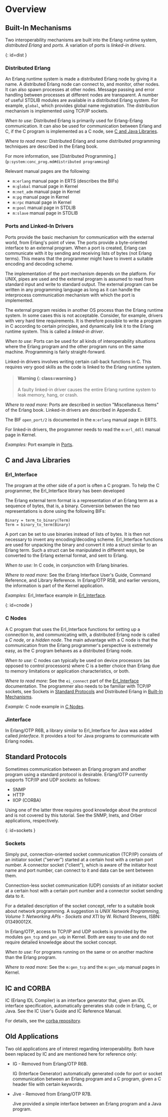 # Overview

## Built-In Mechanisms

Two interoperability mechanisms are built into the Erlang runtime system, *distributed Erlang* and *ports*. A variation of ports is *linked-in drivers*.

[](){: id=dist }
### Distributed Erlang

An Erlang runtime system is made a distributed Erlang node by giving it a name. A distributed Erlang node can connect to, and monitor, other nodes. It can also spawn processes at other nodes. Message passing and error handling between processes at different nodes are transparent. A number of useful STDLIB modules are available in a distributed Erlang system. For example, `global`, which provides global name registration. The distribution mechanism is implemented using TCP/IP sockets.

*When to use:* Distributed Erlang is primarily used for Erlang-Erlang communication. It can also be used for communication between Erlang and C, if the C program is implemented as a C node, see [C and Java Libraries](overview.md#cnode).

*Where to read more:* Distributed Erlang and some distributed programming techniques are described in the Erlang book.

For more information, see [Distributed Programming.](`p:system:conc_prog.md#distributed programming`)

Relevant manual pages are the following:

* `m:erlang` manual page in ERTS (describes the BIFs)
* `m:global` manual page in Kernel
* `m:net_adm` manual page in Kernel
* `m:pg` manual page in Kernel
* `m:rpc` manual page in Kernel
* `m:pool` manual page in STDLIB
* `m:slave` manual page in STDLIB

### Ports and Linked-In Drivers

Ports provide the basic mechanism for communication with the external world, from Erlang's point of view. The ports provide a byte-oriented interface to an external program. When a port is created, Erlang can communicate with it by sending and receiving lists of bytes (not Erlang terms). This means that the programmer might have to invent a suitable encoding and decoding scheme.

The implementation of the port mechanism depends on the platform. For UNIX, pipes are used and the external program is assumed to read from standard input and write to standard output. The external program can be written in any programming language as long as it can handle the interprocess communication mechanism with which the port is implemented.

The external program resides in another OS process than the Erlang runtime system. In some cases this is not acceptable. Consider, for example, drivers with very hard time requirements. It is therefore possible to write a program in C according to certain principles, and dynamically link it to the Erlang runtime system. This is called a *linked-in driver*.

*When to use:* Ports can be used for all kinds of interoperability situations where the Erlang program and the other program runs on the same machine. Programming is fairly straight-forward.

Linked-in drivers involves writing certain call-back functions in C. This requires very good skills as the code is linked to the Erlang runtime system.

> #### Warning {: class=warning }
> A faulty linked-in driver causes the entire Erlang runtime system to leak memory, hang, or crash.

*Where to read more:* Ports are described in section "Miscellaneous Items" of the Erlang book. Linked-in drivers are described in Appendix E.

The BIF `open_port/2` is documented in the `m:erlang` manual page in ERTS.

For linked-in drivers, the programmer needs to read the `m:erl_ddll` manual page in Kernel.

*Examples:* Port example in [Ports](c_port.md).

## C and Java Libraries

### Erl_Interface

The program at the other side of a port is often a C program. To help the C programmer, the Erl_Interface library has been developed

The Erlang external term format is a representation of an Erlang term as a sequence of bytes, that is, a binary. Conversion between the two representations is done using the following BIFs:

```text
Binary = term_to_binary(Term)
Term = binary_to_term(Binary)
```

A port can be set to use binaries instead of lists of bytes. It is then not necessary to invent any encoding/decoding scheme. Erl_Interface functions are used for unpacking the binary and convert it into a struct similar to an Erlang term. Such a struct can be manipulated in different ways, be converted to the Erlang external format, and sent to Erlang.

*When to use:* In C code, in conjunction with Erlang binaries.

*Where to read more:* See the Erlang Interface User's Guide, Command Reference, and Library Reference. In Erlang/OTP R5B, and earlier versions, the information is part of the Kernel application.

*Examples:* Erl_Interface example in [Erl_Interface](erl_interface.md).

[](){: id=cnode }
### C Nodes

A C program that uses the Erl_Interface functions for setting up a connection to, and communicating with, a distributed Erlang node is called a *C node*, or a *hidden node*. The main advantage with a C node is that the communication from the Erlang programmer's perspective is extremely easy, as the C program behaves as a distributed Erlang node.

*When to use:* C nodes can typically be used on device processors (as opposed to control processors) where C is a better choice than Erlang due to memory limitations or application characteristics, or both.

*Where to read more:* See the `ei_connect` part of the [Erl_Interface](erl_interface.md) documentation. The programmer also needs to be familiar with TCP/IP sockets, see Sockets in [Standard Protocols](overview.md#sockets) and Distributed Erlang in [Built-In Mechanisms](overview.md#dist).

*Example:* C node example in [C Nodes](cnode.md).

### Jinterface

In Erlang/OTP R6B, a library similar to Erl_Interface for Java was added called *jinterface*. It provides a tool for Java programs to communicate with Erlang nodes.

## Standard Protocols

Sometimes communication between an Erlang program and another program using a standard protocol is desirable. Erlang/OTP currently supports TCP/IP and UDP *sockets*: as follows:

* SNMP
* HTTP
* IIOP (CORBA)

Using one of the latter three requires good knowledge about the protocol and is not covered by this tutorial. See the SNMP, Inets, and Orber applications, respectively.

[](){: id=sockets }
### Sockets

Simply put, connection-oriented socket communication (TCP/IP) consists of an initiator socket ("server") started at a certain host with a certain port number. A connector socket ("client"), which is aware of the initiator host name and port number, can connect to it and data can be sent between them.

Connection-less socket communication (UDP) consists of an initiator socket at a certain host with a certain port number and a connector socket sending data to it.

For a detailed description of the socket concept, refer to a suitable book about network programming. A suggestion is *UNIX Network Programming, Volume 1: Networking APIs - Sockets and XTI* by W. Richard Stevens, ISBN: 013490012X.

In Erlang/OTP, access to TCP/IP and UDP sockets is provided by the modules `gen_tcp` and `gen_udp` in Kernel. Both are easy to use and do not require detailed knowledge about the socket concept.

*When to use:* For programs running on the same or on another machine than the Erlang program.

*Where to read more:* See the `m:gen_tcp` and the `m:gen_udp` manual pages in Kernel.

## IC and CORBA

IC (Erlang IDL Compiler) is an interface generator that, given an IDL interface specification, automatically generates stub code in Erlang, C, or Java. See the IC User's Guide and IC Reference Manual.

For details, see the [corba repository](https://github.com/erlang/corba).

## Old Applications

Two old applications are of interest regarding interoperability. Both have been replaced by IC and are mentioned here for reference only:

* IG - Removed from Erlang/OTP R6B.

  IG (Interface Generator) automatically generated code for port or socket communication between an Erlang program and a C program, given a C header file with certain keywords.
* Jive - Removed from Erlang/OTP R7B.

  Jive provided a simple interface between an Erlang program and a Java program.
